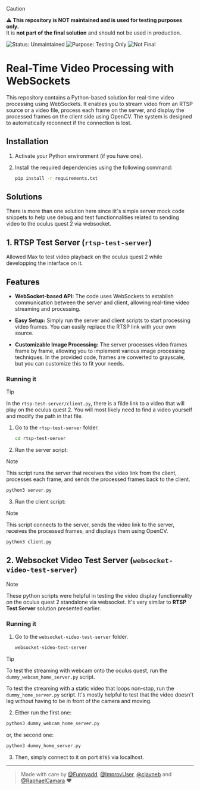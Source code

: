 > [!CAUTION]
> **⚠️ This repository is NOT maintained and is used for testing purposes only.**  
> It is **not part of the final solution** and should not be used in production.

![Status: Unmaintained](https://img.shields.io/badge/status-unmaintained-red?style=for-the-badge)
![Purpose: Testing Only](https://img.shields.io/badge/purpose-testing--only-orange?style=for-the-badge)
![Not Final](https://img.shields.io/badge/final--solution-NO-lightgrey?style=for-the-badge)

# Real-Time Video Processing with WebSockets

This repository contains a Python-based solution for real-time video processing using WebSockets. It enables you to stream video from an RTSP source or a video file, process each frame on the server, and display the processed frames on the client side using OpenCV. The system is designed to automatically reconnect if the connection is lost.

## Installation

1. Activate your Python environment (if you have one).
2. Install the required dependencies using the following command:

   ```bash
   pip install -r requirements.txt
   ```

## Solutions

There is more than one solution here since iit's simple server mock code snippets to help use debug and test functionnalities related to sending video to the oculus quest 2 via websocket.

## 1. RTSP Test Server (`rtsp-test-server`)

Allowed Max to test video playback on the oculus quest 2 while developping the interface on it.

## Features

- **WebSocket-based API:** The code uses WebSockets to establish communication between the server and client, allowing real-time video streaming and processing.

- **Easy Setup:** Simply run the server and client scripts to start processing video frames. You can easily replace the RTSP link with your own source.

- **Customizable Image Processing:** The server processes video frames frame by frame, allowing you to implement various image processing techniques. In the provided code, frames are converted to grayscale, but you can customize this to fit your needs.

### Running it

> [!TIP]
> In the `rtsp-test-server/client.py`, there is a filde link to a video that will play on the oculus quest 2. You will most likely need to find a video yourself and modify the path in that file.

1. Go to the `rtsp-test-server` folder.
   ```bash
   cd rtsp-test-server
   ```

2. Run the server script:

> [!NOTE]
> This script runs the server that receives the video link from the client, processes each frame, and sends the processed frames back to the client.

```bash
python3 server.py
```

3. Run the client script:

> [!NOTE]
> This script connects to the server, sends the video link to the server, receives the processed frames, and displays them using OpenCV.

```bash
python3 client.py
```

## 2. Websocket Video Test Server (`websocket-video-test-server`)

> [!NOTE]
> These python scripts were helpful in testing the video display functionnality on the oculus quest 2 standalone via websocket. It's very similar to **RTSP Test Server** solution presented earlier. 

### Running it

1. Go to the `websocket-video-test-server` folder.
   ```bash
   websocket-video-test-server
   ```

> [!TIP]
> To test the streaming with webcam onto the oculus quest, run the `dummy_webcam_home_server.py` script.
>
> To test the streaming with a static video that loops non-stop, run the `dummy_home_server.py` script. It's mostly helpful to test that the video doesn't lag without having to be in front of the camera and moving.

2. Either run the first one:
```bash
python3 dummy_webcam_home_server.py
```

   or, the second one:
```bash
python3 dummy_home_server.py
```

3. Then, simply connect to it on port `8765` via localhost.

---

> Made with care by [@Funnyadd](https://github.com/Funnyadd), [@ImprovUser](https://github.com/ImprovUser), [@cjayneb](https://github.com/cjayneb) and [@RaphaelCamara](https://github.com/RaphaelCamara) ❤️
